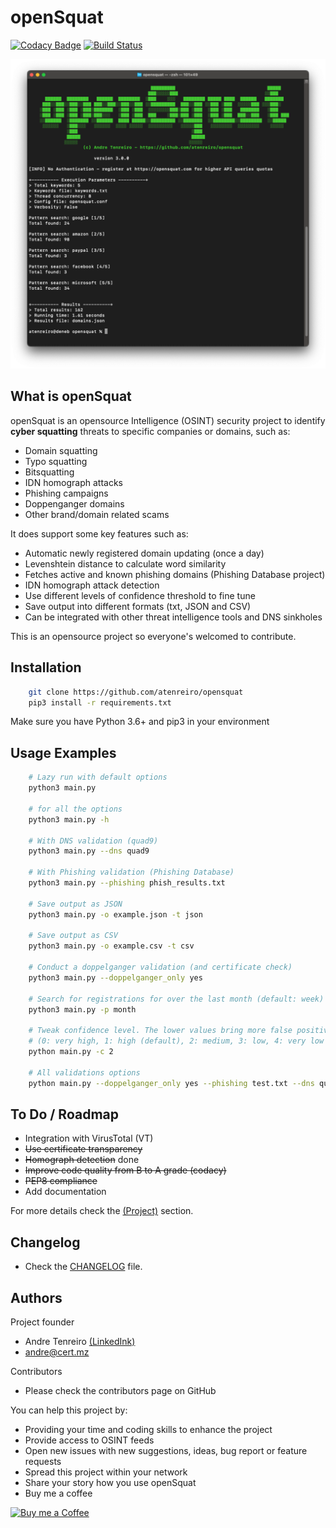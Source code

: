 openSquat
====

[![Codacy Badge](https://api.codacy.com/project/badge/Grade/9231646e8ddf4efc9fb1f62f628df34a)](https://www.codacy.com/manual/atenreiro/opensquat?utm_source=github.com&amp;utm_medium=referral&amp;utm_content=atenreiro/opensquat&amp;utm_campaign=Badge_Grade)
[![Build Status](https://travis-ci.com/atenreiro/opensquat.svg?branch=master)](https://travis-ci.com/atenreiro/opensquat)

![alt text](https://raw.githubusercontent.com/atenreiro/opensquat/master/screenshots/openSquat.PNG)

What is openSquat
-------------

openSquat is an opensource Intelligence (OSINT) security project to identify **cyber squatting** threats to specific companies or domains, such as:

*   Domain squatting
*   Typo squatting
*   Bitsquatting
*   IDN homograph attacks
*   Phishing campaigns
*   Doppenganger domains
*   Other brand/domain related scams

It does support some key features such as:

*   Automatic newly registered domain updating (once a day)
*   Levenshtein distance to calculate word similarity
*   Fetches active and known phishing domains (Phishing Database project)
*   IDN homograph attack detection
*   Use different levels of confidence threshold to fine tune
*   Save output into different formats (txt, JSON and CSV)
*   Can be integrated with other threat intelligence tools and DNS sinkholes

This is an opensource project so everyone's welcomed to contribute.

Installation
------------

```bash
    git clone https://github.com/atenreiro/opensquat
    pip3 install -r requirements.txt
```

Make sure you have Python 3.6+ and pip3 in your environment

Usage Examples
------------

```bash
    # Lazy run with default options
    python3 main.py

    # for all the options
    python3 main.py -h

    # With DNS validation (quad9)
    python3 main.py --dns quad9

    # With Phishing validation (Phishing Database)
    python3 main.py --phishing phish_results.txt

    # Save output as JSON
    python3 main.py -o example.json -t json

    # Save output as CSV
    python3 main.py -o example.csv -t csv

    # Conduct a doppelganger validation (and certificate check)
    python3 main.py --doppelganger_only yes

    # Search for registrations for over the last month (default: week)
    python3 main.py -p month

    # Tweak confidence level. The lower values bring more false positives
    # (0: very high, 1: high (default), 2: medium, 3: low, 4: very low
    python main.py -c 2

    # All validations options
    python main.py --doppelganger_only yes --phishing test.txt --dns quad9

```

To Do / Roadmap
-------------
*   Integration with VirusTotal (VT)
*   ~~Use certificate transparency~~
*   ~~Homograph detection~~ done
*   ~~Improve code quality from B to A grade (codacy)~~
*   ~~PEP8 compliance~~
*   Add documentation

For more details check the [(Project)](https://github.com/atenreiro/opensquat/projects) section.

Changelog
-------------
*   Check the [CHANGELOG](https://github.com/atenreiro/opensquat/blob/master/CHANGELOG) file.

Authors
-------------
Project founder
*   Andre Tenreiro [(LinkedInk)](https://www.linkedin.com/in/andretenreiro/)
*   [andre@cert.mz](mailto:andre@cert.mz)

Contributors
*   Please check the contributors page on GitHub

You can help this project by:
*   Providing your time and coding skills to enhance the project
*   Provide access to OSINT feeds
*   Open new issues with new suggestions, ideas, bug report or feature requests
*   Spread this project within your network
*   Share your story how you use openSquat
*   Buy me a coffee

[![Buy me a Coffee](https://www.ko-fi.com/img/githubbutton_sm.svg)](https://ko-fi.com/H2H81XC1Y)
